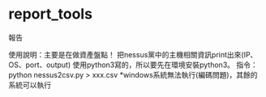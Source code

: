 # report_tools
報告

使用說明：主要是在做資產盤點！
把nessus黨中的主機相關資訊print出來(IP、OS、port、output)
使用python3寫的，所以要先在環境安裝python3。
指令：　python nessus2csv.py > xxx.csv
*windows系統無法執行(編碼問題)，其餘的系統可以執行
